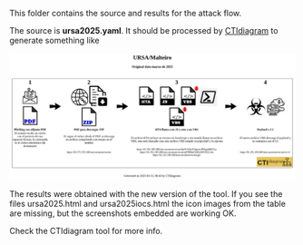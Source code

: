 This folder contains the source and results for the attack flow.


The source is **ursa2025.yaml**. It should be processed by [CTIdiagram](http://ctidiagram.com) to generate something like 

![URSA diagram](ursa2025.png)


The results were obtained with the new version of the tool. If you see the files ursa2025.html and ursa2025iocs.html the icon images from the table are missing, but the screenshots embedded are working OK.

Check the CTIdiagram tool for more info.
